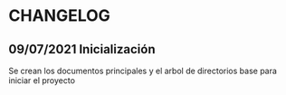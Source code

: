 # CHANGELOG

## 09/07/2021 Inicialización

Se crean los documentos principales y el arbol de directorios base para iniciar el proyecto

